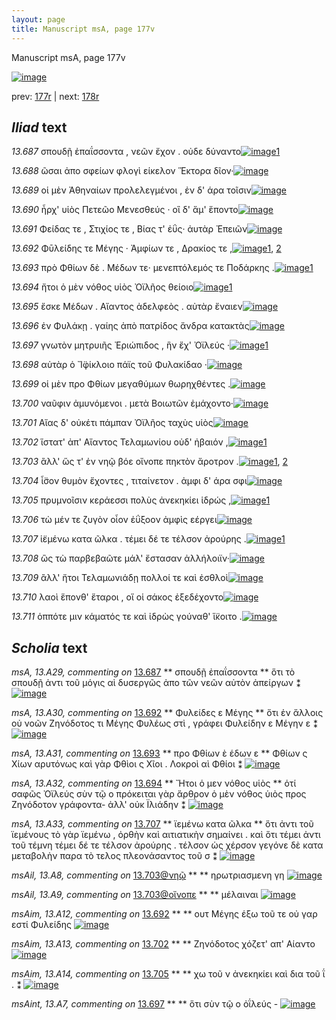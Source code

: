 ```yaml
---
layout: page
title: Manuscript msA, page 177v
---
```


Manuscript msA, page 177v

[![image](http://www.homermultitext.org/iipsrv?OBJ=IIP,1.0&FIF=/project/homer/pyramidal/deepzoom/hmt/vaimg/2017a/VA177VN_0679.tif&WID=100&CVT=JPEG)](http://www.homermultitext.org/ict2/?urn=urn:cite2:hmt:vaimg.2017a:VA177VN_0679)

prev:  [177r](../177r) | next:  [178r](../178r)

## *Iliad* text

*13.687* <a id="13.687"/> σπουδῇ ἐπαΐσσοντα , νεῶν ἔχον . οὐδε δύναντο[![image](http://www.homermultitext.org/iipsrv?OBJ=IIP,1.0&FIF=/project/homer/pyramidal/deepzoom/hmt/vaimg/2017a/VA177VN_0679.tif&RGN=0.483,0.2322,0.409,0.0293&WID=1000&CVT=JPEG)](http://www.homermultitext.org/ict2/?urn=urn:cite2:hmt:vaimg.2017a:VA177VN_0679@0.483,0.2322,0.409,0.0293)[1](#msA_13.A29)

*13.688* <a id="13.688"/> ῶσαι ἀπο σφείων φλογὶ είκελον Ἕκτορα δῖον·[![image](http://www.homermultitext.org/iipsrv?OBJ=IIP,1.0&FIF=/project/homer/pyramidal/deepzoom/hmt/vaimg/2017a/VA177VN_0679.tif&RGN=0.492,0.2532,0.409,0.0293&WID=1000&CVT=JPEG)](http://www.homermultitext.org/ict2/?urn=urn:cite2:hmt:vaimg.2017a:VA177VN_0679@0.492,0.2532,0.409,0.0293)

*13.689* <a id="13.689"/> οἱ μὲν Ἀθηναίων προλελεγμένοι , ἐν δ' άρα τοῖσιν[![image](http://www.homermultitext.org/iipsrv?OBJ=IIP,1.0&FIF=/project/homer/pyramidal/deepzoom/hmt/vaimg/2017a/VA177VN_0679.tif&RGN=0.492,0.272,0.409,0.0293&WID=1000&CVT=JPEG)](http://www.homermultitext.org/ict2/?urn=urn:cite2:hmt:vaimg.2017a:VA177VN_0679@0.492,0.272,0.409,0.0293)

*13.690* <a id="13.690"/> ἦρχ' υἱὸς Πετεῶο Μενεσθεύς · οἳ δ' ἅμ' ἕποντο[![image](http://www.homermultitext.org/iipsrv?OBJ=IIP,1.0&FIF=/project/homer/pyramidal/deepzoom/hmt/vaimg/2017a/VA177VN_0679.tif&RGN=0.483,0.2908,0.409,0.0293&WID=1000&CVT=JPEG)](http://www.homermultitext.org/ict2/?urn=urn:cite2:hmt:vaimg.2017a:VA177VN_0679@0.483,0.2908,0.409,0.0293)

*13.691* <a id="13.691"/> Φείδας τε , Στιχίος τε , Βίας τ' ἐΰς· ἀυτὰρ Ἐπειῶν[![image](http://www.homermultitext.org/iipsrv?OBJ=IIP,1.0&FIF=/project/homer/pyramidal/deepzoom/hmt/vaimg/2017a/VA177VN_0679.tif&RGN=0.482,0.3095,0.409,0.0323&WID=1000&CVT=JPEG)](http://www.homermultitext.org/ict2/?urn=urn:cite2:hmt:vaimg.2017a:VA177VN_0679@0.482,0.3095,0.409,0.0323)

*13.692* <a id="13.692"/> Φῡλείδης τε Μέγης · Ἀμφίων τε , Δρακίος τε ,[![image](http://www.homermultitext.org/iipsrv?OBJ=IIP,1.0&FIF=/project/homer/pyramidal/deepzoom/hmt/vaimg/2017a/VA177VN_0679.tif&RGN=0.475,0.3283,0.409,0.0323&WID=1000&CVT=JPEG)](http://www.homermultitext.org/ict2/?urn=urn:cite2:hmt:vaimg.2017a:VA177VN_0679@0.475,0.3283,0.409,0.0323)[1](#msA_13.A30), [2](#msAim_13.A12)

*13.693* <a id="13.693"/> πρὸ Φθίων δὲ . Μέδων τε· μενεπτόλεμός τε Ποδάρκης .[![image](http://www.homermultitext.org/iipsrv?OBJ=IIP,1.0&FIF=/project/homer/pyramidal/deepzoom/hmt/vaimg/2017a/VA177VN_0679.tif&RGN=0.495,0.3494,0.43,0.0323&WID=1000&CVT=JPEG)](http://www.homermultitext.org/ict2/?urn=urn:cite2:hmt:vaimg.2017a:VA177VN_0679@0.495,0.3494,0.43,0.0323)[1](#msA_13.A31)

*13.694* <a id="13.694"/> ἤτοι ὁ μὲν νόθος υἱὸς Ὀϊλῆος θείοιο[![image](http://www.homermultitext.org/iipsrv?OBJ=IIP,1.0&FIF=/project/homer/pyramidal/deepzoom/hmt/vaimg/2017a/VA177VN_0679.tif&RGN=0.481,0.3666,0.353,0.0323&WID=1000&CVT=JPEG)](http://www.homermultitext.org/ict2/?urn=urn:cite2:hmt:vaimg.2017a:VA177VN_0679@0.481,0.3666,0.353,0.0323)[1](#msA_13.A32)

*13.695* <a id="13.695"/> ἔσκε Μέδων . Αἴαντος ἀδελφεὸς . αὐτὰρ ἔναιεν[![image](http://www.homermultitext.org/iipsrv?OBJ=IIP,1.0&FIF=/project/homer/pyramidal/deepzoom/hmt/vaimg/2017a/VA177VN_0679.tif&RGN=0.49,0.3847,0.407,0.0323&WID=1000&CVT=JPEG)](http://www.homermultitext.org/ict2/?urn=urn:cite2:hmt:vaimg.2017a:VA177VN_0679@0.49,0.3847,0.407,0.0323)

*13.696* <a id="13.696"/> ἐν Φυλάκῃ . γαίης ἀπὸ πατρίδος ἄνδρα κατακτὰς[![image](http://www.homermultitext.org/iipsrv?OBJ=IIP,1.0&FIF=/project/homer/pyramidal/deepzoom/hmt/vaimg/2017a/VA177VN_0679.tif&RGN=0.488,0.402,0.436,0.0323&WID=1000&CVT=JPEG)](http://www.homermultitext.org/ict2/?urn=urn:cite2:hmt:vaimg.2017a:VA177VN_0679@0.488,0.402,0.436,0.0323)

*13.697* <a id="13.697"/> γνωτὸν μητρυιῆς Ἐριώπιδος , ἣν ἔχ' Ὀϊλεύς ·[![image](http://www.homermultitext.org/iipsrv?OBJ=IIP,1.0&FIF=/project/homer/pyramidal/deepzoom/hmt/vaimg/2017a/VA177VN_0679.tif&RGN=0.482,0.4222,0.436,0.0323&WID=1000&CVT=JPEG)](http://www.homermultitext.org/ict2/?urn=urn:cite2:hmt:vaimg.2017a:VA177VN_0679@0.482,0.4222,0.436,0.0323)[1](#msAint_13.A7)

*13.698* <a id="13.698"/> αὐτὰρ ὁ Ἴ̈φίκλοιο πάϊς τοῦ Φυλακίδαο ·[![image](http://www.homermultitext.org/iipsrv?OBJ=IIP,1.0&FIF=/project/homer/pyramidal/deepzoom/hmt/vaimg/2017a/VA177VN_0679.tif&RGN=0.484,0.4403,0.436,0.0323&WID=1000&CVT=JPEG)](http://www.homermultitext.org/ict2/?urn=urn:cite2:hmt:vaimg.2017a:VA177VN_0679@0.484,0.4403,0.436,0.0323)

*13.699* <a id="13.699"/> οἱ μὲν προ Φθίων μεγαθύμων θωρηχθέντες .[![image](http://www.homermultitext.org/iipsrv?OBJ=IIP,1.0&FIF=/project/homer/pyramidal/deepzoom/hmt/vaimg/2017a/VA177VN_0679.tif&RGN=0.485,0.4583,0.436,0.0323&WID=1000&CVT=JPEG)](http://www.homermultitext.org/ict2/?urn=urn:cite2:hmt:vaimg.2017a:VA177VN_0679@0.485,0.4583,0.436,0.0323)

*13.700* <a id="13.700"/> ναῦφιν ἀμυνόμενοι . μετὰ Βοιωτῶν ἐμάχοντο·[![image](http://www.homermultitext.org/iipsrv?OBJ=IIP,1.0&FIF=/project/homer/pyramidal/deepzoom/hmt/vaimg/2017a/VA177VN_0679.tif&RGN=0.485,0.4786,0.436,0.0323&WID=1000&CVT=JPEG)](http://www.homermultitext.org/ict2/?urn=urn:cite2:hmt:vaimg.2017a:VA177VN_0679@0.485,0.4786,0.436,0.0323)

*13.701* <a id="13.701"/> Αἴας δ' οὐκέτι πάμπαν Ὀϊλῆος ταχὺς υἱὸς[![image](http://www.homermultitext.org/iipsrv?OBJ=IIP,1.0&FIF=/project/homer/pyramidal/deepzoom/hmt/vaimg/2017a/VA177VN_0679.tif&RGN=0.488,0.4966,0.436,0.0323&WID=1000&CVT=JPEG)](http://www.homermultitext.org/ict2/?urn=urn:cite2:hmt:vaimg.2017a:VA177VN_0679@0.488,0.4966,0.436,0.0323)

*13.702* <a id="13.702"/> ἵστατ' ἀπ' Αἴαντος Τελαμωνίου οὐδ' ἠβαιόν ,[![image](http://www.homermultitext.org/iipsrv?OBJ=IIP,1.0&FIF=/project/homer/pyramidal/deepzoom/hmt/vaimg/2017a/VA177VN_0679.tif&RGN=0.488,0.5147,0.436,0.0323&WID=1000&CVT=JPEG)](http://www.homermultitext.org/ict2/?urn=urn:cite2:hmt:vaimg.2017a:VA177VN_0679@0.488,0.5147,0.436,0.0323)[1](#msAim_13.A13)

*13.703* <a id="13.703"/> ἂλλ' ὥς τ' ἐν νηῷ βόε οἴνοπε πηκτὸν ἄροτρον .[![image](http://www.homermultitext.org/iipsrv?OBJ=IIP,1.0&FIF=/project/homer/pyramidal/deepzoom/hmt/vaimg/2017a/VA177VN_0679.tif&RGN=0.488,0.5334,0.436,0.0323&WID=1000&CVT=JPEG)](http://www.homermultitext.org/ict2/?urn=urn:cite2:hmt:vaimg.2017a:VA177VN_0679@0.488,0.5334,0.436,0.0323)[1](#msAil_13.A8), [2](#msAil_13.A9)

*13.704* <a id="13.704"/> ἶ̈σον θυμὸν ἔχοντες , τιταίνετον . ἀμφι δ' άρα σφι[![image](http://www.homermultitext.org/iipsrv?OBJ=IIP,1.0&FIF=/project/homer/pyramidal/deepzoom/hmt/vaimg/2017a/VA177VN_0679.tif&RGN=0.489,0.5522,0.436,0.0323&WID=1000&CVT=JPEG)](http://www.homermultitext.org/ict2/?urn=urn:cite2:hmt:vaimg.2017a:VA177VN_0679@0.489,0.5522,0.436,0.0323)

*13.705* <a id="13.705"/> πρυμνοῖσιν κεράεσσι πολὺς ἀνεκηκίει ἱδρώς ,[![image](http://www.homermultitext.org/iipsrv?OBJ=IIP,1.0&FIF=/project/homer/pyramidal/deepzoom/hmt/vaimg/2017a/VA177VN_0679.tif&RGN=0.488,0.5725,0.436,0.0323&WID=1000&CVT=JPEG)](http://www.homermultitext.org/ict2/?urn=urn:cite2:hmt:vaimg.2017a:VA177VN_0679@0.488,0.5725,0.436,0.0323)[1](#msAim_13.A14)

*13.706* <a id="13.706"/> τὼ μέν τε ζυγὸν οἶον ἐΰξοον ἀμφὶς εέργει[![image](http://www.homermultitext.org/iipsrv?OBJ=IIP,1.0&FIF=/project/homer/pyramidal/deepzoom/hmt/vaimg/2017a/VA177VN_0679.tif&RGN=0.486,0.5898,0.436,0.0323&WID=1000&CVT=JPEG)](http://www.homermultitext.org/ict2/?urn=urn:cite2:hmt:vaimg.2017a:VA177VN_0679@0.486,0.5898,0.436,0.0323)

*13.707* <a id="13.707"/> ἱ̈εμένω κατα ῶλκα . τέμει δέ τε τέλσον ἀρούρης .[![image](http://www.homermultitext.org/iipsrv?OBJ=IIP,1.0&FIF=/project/homer/pyramidal/deepzoom/hmt/vaimg/2017a/VA177VN_0679.tif&RGN=0.485,0.6101,0.447,0.0323&WID=1000&CVT=JPEG)](http://www.homermultitext.org/ict2/?urn=urn:cite2:hmt:vaimg.2017a:VA177VN_0679@0.485,0.6101,0.447,0.0323)[1](#msA_13.A33)

*13.708* <a id="13.708"/> ὣς τὼ παρβεβαῶτε μάλ' ἔστασαν ἀλλήλοιϊν·[![image](http://www.homermultitext.org/iipsrv?OBJ=IIP,1.0&FIF=/project/homer/pyramidal/deepzoom/hmt/vaimg/2017a/VA177VN_0679.tif&RGN=0.486,0.6273,0.447,0.0323&WID=1000&CVT=JPEG)](http://www.homermultitext.org/ict2/?urn=urn:cite2:hmt:vaimg.2017a:VA177VN_0679@0.486,0.6273,0.447,0.0323)

*13.709* <a id="13.709"/> ἂλλ' ἤτοι Τελαμωνιάδῃ πολλοί τε καὶ ἐσθλοὶ[![image](http://www.homermultitext.org/iipsrv?OBJ=IIP,1.0&FIF=/project/homer/pyramidal/deepzoom/hmt/vaimg/2017a/VA177VN_0679.tif&RGN=0.487,0.6446,0.447,0.0323&WID=1000&CVT=JPEG)](http://www.homermultitext.org/ict2/?urn=urn:cite2:hmt:vaimg.2017a:VA177VN_0679@0.487,0.6446,0.447,0.0323)

*13.710* <a id="13.710"/> λαοὶ ἕπονθ' ἕταροι , οἵ οἱ σάκος ἐξεδέχοντο[![image](http://www.homermultitext.org/iipsrv?OBJ=IIP,1.0&FIF=/project/homer/pyramidal/deepzoom/hmt/vaimg/2017a/VA177VN_0679.tif&RGN=0.486,0.6649,0.447,0.0323&WID=1000&CVT=JPEG)](http://www.homermultitext.org/ict2/?urn=urn:cite2:hmt:vaimg.2017a:VA177VN_0679@0.486,0.6649,0.447,0.0323)

*13.711* <a id="13.711"/> ὁππότε μιν κάματός τε καὶ ἱδρὼς γούναθ' ἵ̈κοιτο .[![image](http://www.homermultitext.org/iipsrv?OBJ=IIP,1.0&FIF=/project/homer/pyramidal/deepzoom/hmt/vaimg/2017a/VA177VN_0679.tif&RGN=0.49,0.6837,0.447,0.0323&WID=1000&CVT=JPEG)](http://www.homermultitext.org/ict2/?urn=urn:cite2:hmt:vaimg.2017a:VA177VN_0679@0.49,0.6837,0.447,0.0323)

## *Scholia* text

*msA, 13.A29, commenting on* [13.687](#13.687)  <a id="msA_13.A29"/> **														 σπουδῇ ἐπαΐσσοντα 													** 														 ὅτι τὸ σπουδῇ ἀντι τοῦ μόγις αὶ δυσεργῶς ἀπο τῶν νεῶν αὐτὸν ἀπείργων ⁑ 													[![image](http://www.homermultitext.org/iipsrv?OBJ=IIP,1.0&FIF=/project/homer/pyramidal/deepzoom/hmt/vaimg/2017a/VA177VN_0679.tif&RGN=0.2135,0.1219,0.4871,0.03444&WID=1000&CVT=JPEG)](http://www.homermultitext.org/ict2/?urn=urn:cite2:hmt:vaimg.2017a:VA177VN_0679@0.2135,0.1219,0.4871,0.03444)

*msA, 13.A30, commenting on* [13.692](#13.692)  <a id="msA_13.A30"/> **														 															 Φυλείδες ε Μέγης 														 													** 														 ὅτι ἐν ἄλλοις οὐ νοῶν Ζηνόδοτος τι Μέγης 															 Φυλέως στὶ , γράφει Φυλείδην ε Μέγην ε ⁑ 													[![image](http://www.homermultitext.org/iipsrv?OBJ=IIP,1.0&FIF=/project/homer/pyramidal/deepzoom/hmt/vaimg/2017a/VA177VN_0679.tif&RGN=0.2268,0.1295,0.5304,0.04564&WID=1000&CVT=JPEG)](http://www.homermultitext.org/ict2/?urn=urn:cite2:hmt:vaimg.2017a:VA177VN_0679@0.2268,0.1295,0.5304,0.04564)

*msA, 13.A31, commenting on* [13.693](#13.693)  <a id="msA_13.A31"/> **														 προ Φθίων ὲ έδων ε 													** 														 															 Φθίων ς Χίων αρυτόνως καὶ γὰρ Φθὶοι ς Χῖοι . Λοκροὶ αὶ Φθίοι ⁑ 													[![image](http://www.homermultitext.org/iipsrv?OBJ=IIP,1.0&FIF=/project/homer/pyramidal/deepzoom/hmt/vaimg/2017a/VA177VN_0679.tif&RGN=0.2343,0.1560,0.4641,0.03015&WID=1000&CVT=JPEG)](http://www.homermultitext.org/ict2/?urn=urn:cite2:hmt:vaimg.2017a:VA177VN_0679@0.2343,0.1560,0.4641,0.03015)

*msA, 13.A32, commenting on* [13.694](#13.694)  <a id="msA_13.A32"/> **														 Ἤτοι ὁ μεν νόθος υἱὸς 													** 														 ὁτί σαφῶς 																	 Ὀϊλεύς 																 σὺν τῷ ο πρόκειται γὰρ ἄρθρον ὁ μὲν νόθος ὑιὸς προς Ζηνόδοτον γράφοντα- ἀλλ' οὐκ Ϊλιάδην ⁑ 													[![image](http://www.homermultitext.org/iipsrv?OBJ=IIP,1.0&FIF=/project/homer/pyramidal/deepzoom/hmt/vaimg/2017a/VA177VN_0679.tif&RGN=0.2244,0.3729,0.2264,0.06183&WID=1000&CVT=JPEG)](http://www.homermultitext.org/ict2/?urn=urn:cite2:hmt:vaimg.2017a:VA177VN_0679@0.2244,0.3729,0.2264,0.06183)

*msA, 13.A33, commenting on* [13.707](#13.707)  <a id="msA_13.A33"/> **														 ϊεμένω κατα ῶλκα 													** 														 ὅτι ἀντι τοῦ ϊεμένους τὸ γὰρ ϊεμένω , ὀρθὴν καὶ αιτιατικὴν σημαίνει . καὶ ὅτι τέμει ἀντι τοῦ 															τέμνη τέμει δέ τε τέλσον ἀρούρης . τέλσον ὡς χέρσον γεγόνε δὲ κατα μεταβολὴν παρα τὸ τελος 															πλεονάσαντος τοῦ σ ⁑ 													[![image](http://www.homermultitext.org/iipsrv?OBJ=IIP,1.0&FIF=/project/homer/pyramidal/deepzoom/hmt/vaimg/2017a/VA177VN_0679.tif&RGN=0.2310,0.7245,0.6046,0.04523&WID=1000&CVT=JPEG)](http://www.homermultitext.org/ict2/?urn=urn:cite2:hmt:vaimg.2017a:VA177VN_0679@0.2310,0.7245,0.6046,0.04523)

*msAil, 13.A8, commenting on* [13.703@νηῷ](#13.703@νηῷ)  <a id="msAil_13.A8"/> **							 						** 							 ηρωτριασμενη γη 						[![image](http://www.homermultitext.org/iipsrv?OBJ=IIP,1.0&FIF=/project/homer/pyramidal/deepzoom/hmt/vaimg/2017a/VA177VN_0679.tif&RGN=0.6017,0.5297,0.06780,0.01757&WID=1000&CVT=JPEG)](http://www.homermultitext.org/ict2/?urn=urn:cite2:hmt:vaimg.2017a:VA177VN_0679@0.6017,0.5297,0.06780,0.01757)

*msAil, 13.A9, commenting on* [13.703@οἴνοπε](#13.703@οἴνοπε)  <a id="msAil_13.A9"/> **							 						** 							 μέλαιναι 						[![image](http://www.homermultitext.org/iipsrv?OBJ=IIP,1.0&FIF=/project/homer/pyramidal/deepzoom/hmt/vaimg/2017a/VA177VN_0679.tif&RGN=0.7150,0.5310,0.05969,0.01895&WID=1000&CVT=JPEG)](http://www.homermultitext.org/ict2/?urn=urn:cite2:hmt:vaimg.2017a:VA177VN_0679@0.7150,0.5310,0.05969,0.01895)

*msAim, 13.A12, commenting on* [13.692](#13.692)  <a id="msAim_13.A12"/> **							 						** 							 ουτ Μέγης έξω τοῦ τε οὐ γαρ εστί Φυλείδης 						[![image](http://www.homermultitext.org/iipsrv?OBJ=IIP,1.0&FIF=/project/homer/pyramidal/deepzoom/hmt/vaimg/2017a/VA177VN_0679.tif&RGN=0.424,0.3351,0.076,0.0391&WID=1000&CVT=JPEG)](http://www.homermultitext.org/ict2/?urn=urn:cite2:hmt:vaimg.2017a:VA177VN_0679@0.424,0.3351,0.076,0.0391)

*msAim, 13.A13, commenting on* [13.702](#13.702)  <a id="msAim_13.A13"/> **							 						** 							 Ζηνόδοτος χόζετ' απ' Αίαντο 						[![image](http://www.homermultitext.org/iipsrv?OBJ=IIP,1.0&FIF=/project/homer/pyramidal/deepzoom/hmt/vaimg/2017a/VA177VN_0679.tif&RGN=0.438,0.5237,0.069,0.0353&WID=1000&CVT=JPEG)](http://www.homermultitext.org/ict2/?urn=urn:cite2:hmt:vaimg.2017a:VA177VN_0679@0.438,0.5237,0.069,0.0353)

*msAim, 13.A14, commenting on* [13.705](#13.705)  <a id="msAim_13.A14"/> **							 						** 							 χω τοῦ ν 									 ἀνεκηκίει 								 καὶ δια τοῦ ΐ . ⁑ 						[![image](http://www.homermultitext.org/iipsrv?OBJ=IIP,1.0&FIF=/project/homer/pyramidal/deepzoom/hmt/vaimg/2017a/VA177VN_0679.tif&RGN=0.438,0.58,0.061,0.0541&WID=1000&CVT=JPEG)](http://www.homermultitext.org/ict2/?urn=urn:cite2:hmt:vaimg.2017a:VA177VN_0679@0.438,0.58,0.061,0.0541)

*msAint, 13.A7, commenting on* [13.697](#13.697)  <a id="msAint_13.A7"/> **							 						** 							 ὅτι σὺν τῷ ο 								 ὀΐλεύς - 						[![image](http://www.homermultitext.org/iipsrv?OBJ=IIP,1.0&FIF=/project/homer/pyramidal/deepzoom/hmt/vaimg/2017a/VA177VN_0679.tif&RGN=0.8909,0.4235,0.04403,0.03140&WID=1000&CVT=JPEG)](http://www.homermultitext.org/ict2/?urn=urn:cite2:hmt:vaimg.2017a:VA177VN_0679@0.8909,0.4235,0.04403,0.03140)